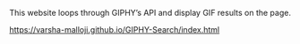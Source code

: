 This website loops through GIPHY’s API and display GIF results on the page.

 https://varsha-malloji.github.io/GIPHY-Search/index.html
